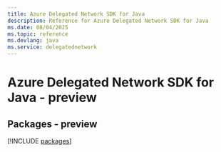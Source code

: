 ```yaml
---
title: Azure Delegated Network SDK for Java
description: Reference for Azure Delegated Network SDK for Java
ms.date: 08/04/2025
ms.topic: reference
ms.devlang: java
ms.service: delegatednetwork
---
```

# Azure Delegated Network SDK for Java - preview
## Packages - preview
[!INCLUDE [packages](delegated-network-index.md)]